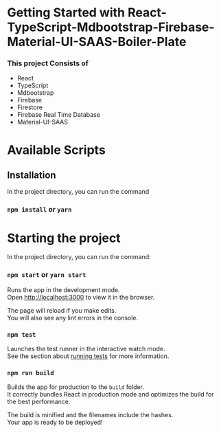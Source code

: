 # Getting Started with React-TypeScript-Mdbootstrap-Firebase-Material-UI-SAAS-Boiler-Plate

### This project Consists of 
- React
- TypeScript
- Mdbootstrap 
- Firebase 
- Firestore
- Firebase Real Time Database
- Material-UI-SAAS

# Available Scripts

## Installation
In the project directory, you can run the command

### `npm install` or `yarn`

# Starting the project

In the project directory, you can run the command:

### `npm start` or `yarn start`

Runs the app in the development mode.\
Open [http://localhost:3000](http://localhost:3000) to view it in the browser.

The page will reload if you make edits.\
You will also see any lint errors in the console.

### `npm test`

Launches the test runner in the interactive watch mode.\
See the section about [running tests](https://facebook.github.io/create-react-app/docs/running-tests) for more information.

### `npm run build`

Builds the app for production to the `build` folder.\
It correctly bundles React in production mode and optimizes the build for the best performance.

The build is minified and the filenames include the hashes.\
Your app is ready to be deployed!

